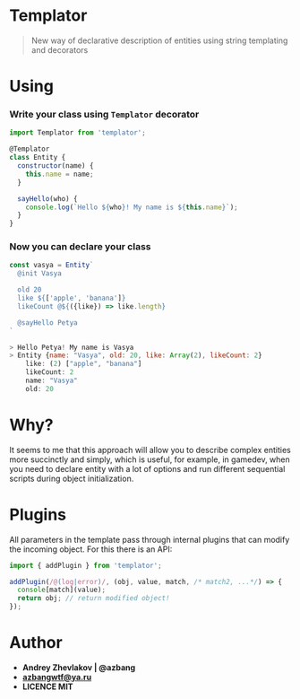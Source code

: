 # Templator
> New way of declarative description of entities using string templating and decorators

# Using

### Write your class using `Templator` decorator
```js
import Templator from 'templator';

@Templator
class Entity {
  constructor(name) {
    this.name = name;
  }

  sayHello(who) {
    console.log(`Hello ${who}! My name is ${this.name}`);
  }
}
```

### Now you can declare your class
```js
const vasya = Entity`
  @init Vasya

  old 20
  like ${['apple', 'banana']}
  likeCount @${({like}) => like.length}

  @sayHello Petya
`

> Hello Petya! My name is Vasya
> Entity {name: "Vasya", old: 20, like: Array(2), likeCount: 2}
    like: (2) ["apple", "banana"]
    likeCount: 2
    name: "Vasya"
    old: 20
```

# Why?
It seems to me that this approach will allow you to describe complex entities more succinctly and simply, 
which is useful, for example, in gamedev, when you need to declare entity with a lot of options and 
run different sequential scripts during object initialization.

# Plugins
All parameters in the template pass through internal plugins that can modify the incoming object. 
For this there is an API:
```js
import { addPlugin } from 'templator';

addPlugin(/@(log|error)/, (obj, value, match, /* match2, ...*/) => {
  console[match](value);
  return obj; // return modified object!
});

```

# Author
* **Andrey Zhevlakov | @azbang**
* **azbangwtf@ya.ru**
* **LICENCE MIT**